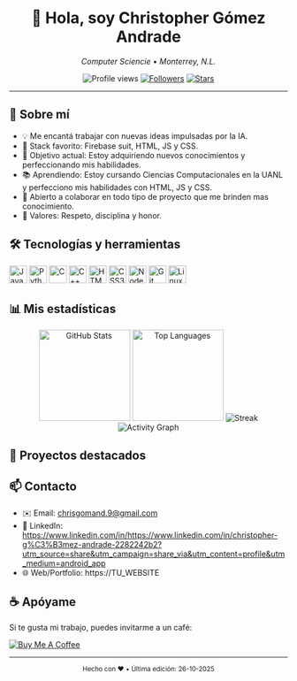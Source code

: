 <div align="center">

  <h1>👋 Hola, soy <strong>Christopher Gómez Andrade</strong></h1>
  <p><em>Computer Sciencie</em> • <em>Monterrey, N.L.</em></p>

  <p>
    <img alt="Profile views" src="https://komarev.com/ghpvc/?username=Gomand06&style=for-the-badge&color=0e75b6" />
    <a href="https://github.com/Gomand06?tab=followers"><img alt="Followers" src="https://img.shields.io/github/followers/Gomand06?style=for-the-badge&color=0e75b6" /></a>
    <a href="https://github.com/Gomand06?tab=repositories&sort=stargazers"><img alt="Stars" src="https://img.shields.io/github/stars/Gomand06?affiliations=OWNER&style=for-the-badge&color=0e75b6" /></a>
  </p>
</div>

---

## 🚀 Sobre mí

- 💡 Me encantá trabajar con nuevas ideas impulsadas por la IA.
- 🧰 Stack favorito: Firebase suit, HTML, JS y CSS.
- 🎯 Objetivo actual: Estoy adquiriendo nuevos conocimientos y perfeccionando mis habilidades.
- 📚 Aprendiendo: Estoy cursando Ciencias Computacionales en la UANL y perfecciono mis habilidades con HTML, JS y CSS.
- 🤝 Abierto a colaborar en todo tipo de proyecto que me brinden mas conocimiento.
- 🧭 Valores: Respeto, disciplina y honor.


## 🛠️ Tecnologías y herramientas

<!-- Sugerencia: mantén 8-20 iconos. Añade o quita según tu stack. -->
<p align="left">
  <!-- Lenguajes -->
  <img alt="JavaScript" height="32" src="https://cdn.jsdelivr.net/gh/devicons/devicon/icons/javascript/javascript-original.svg" />
  <img alt="Python" height="32" src="https://cdn.jsdelivr.net/gh/devicons/devicon/icons/python/python-original.svg" />
  <img alt="C" height="32" src="https://cdn.jsdelivr.net/gh/devicons/devicon/icons/C/C-original.svg">
  <img alt="C++" height="32" src="https://cdn.jsdelivr.net/gh/devicons/devicon/icons/C++/C++-original.svg">

  <!-- Frontend -->
  <img alt="HTML5" height="32" src="https://cdn.jsdelivr.net/gh/devicons/devicon/icons/html5/html5-original.svg" />
  <img alt="CSS3" height="32" src="https://cdn.jsdelivr.net/gh/devicons/devicon/icons/css3/css3-original.svg" />

  <!-- Backend -->
  <img alt="Node.js" height="32" src="https://cdn.jsdelivr.net/gh/devicons/devicon/icons/nodejs/nodejs-original.svg" />

  <!-- Datos/DevOps -->
  <img alt="Git" height="32" src="https://cdn.jsdelivr.net/gh/devicons/devicon/icons/git/git-original.svg" />
  <img alt="Linux" height="32" src="https://cdn.jsdelivr.net/gh/devicons/devicon/icons/linux/linux-original.svg" />
</p>


## 📊 Mis estadísticas

<div align="center">

  <!-- Stats principales -->
  <img alt="GitHub Stats" height="165" src="https://github-readme-stats.vercel.app/api?username=Gomand06&show_icons=true&theme=tokyonight&rank_icon=percentile" />
  <img alt="Top Languages" height="165" src="https://github-readme-stats.vercel.app/api/top-langs/?username=Gomand06&layout=compact&langs_count=8&theme=tokyonight" />

  <!-- Racha -->
  <img alt="Streak" src="https://streak-stats.demolab.com?user=Gomand06&theme=tokyonight&hide_border=true" />

  <!-- Activity graph (opcional) -->
  <img alt="Activity Graph" src="https://github-readme-activity-graph.vercel.app/graph?username=Gomand06&theme=tokyo-night&hide_border=true" />

</div>


## 🌟 Proyectos destacados

<div align="center">

</div>


## 📫 Contacto

- ✉️ Email: <chrisgomand.9@gmail.com>
- 💼 LinkedIn: https://www.linkedin.com/in/https://www.linkedin.com/in/christopher-g%C3%B3mez-andrade-2282242b2?utm_source=share&utm_campaign=share_via&utm_content=profile&utm_medium=android_app 
- 🌐 Web/Portfolio: https://TU_WEBSITE


## ☕ Apóyame

Si te gusta mi trabajo, puedes invitarme a un café:

<a href="https://www.buymeacoffee.com/Gomand06"><img src="https://img.shields.io/badge/Buy%20Me%20A%20Coffee-donate-%23FFDD00?style=for-the-badge&logo=buymeacoffee&logoColor=black" alt="Buy Me A Coffee" /></a>

---

<div align="center">
  <sub>Hecho con ❤️ • Última edición: 26-10-2025</sub>
</div>
